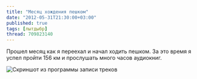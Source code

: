 ```yaml
---
title: "Месяц хождения пешком"
date: "2012-05-31T21:30:00+03:00"
published: true
tags: [лытдыбр]
thread: 709823140
---
```


Прошел месяц как я переехал и начал ходить пешком.
За это время я успел пройти 156 км и прослушать много часов аудиокниг.

![Скриншот из программы записи треков](/images/screenshots/sports-tracker.jpg "Скриншот из программы записи треков")
